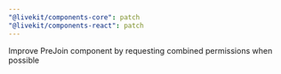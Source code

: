 ```yaml
---
"@livekit/components-core": patch
"@livekit/components-react": patch
---
```


Improve PreJoin component by requesting combined permissions when possible
